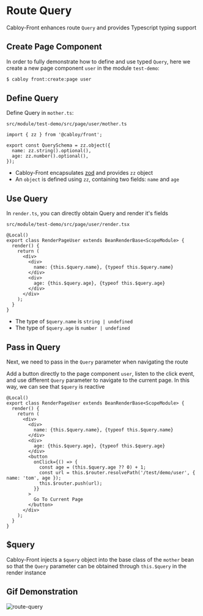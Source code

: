 # Route Query

Cabloy-Front enhances route `Query` and provides Typescript typing support

## Create Page Component

In order to fully demonstrate how to define and use typed `Query`, here we create a new page component `user` in the module `test-demo`:

```bash
$ cabloy front:create:page user
```

## Define Query

Define Query in `mother.ts`:

`src/module/test-demo/src/page/user/mother.ts`

```typescript{4-5}
import { zz } from '@cabloy/front';

export const QuerySchema = zz.object({
  name: zz.string().optional(),
  age: zz.number().optional(),
});
```

- Cabloy-Front encapsulates [zod](https://zod.dev) and provides `zz` object
- An `object` is defined using `zz`, containing two fields: `name` and `age`

## Use Query

In `render.ts`, you can directly obtain Query and render it's fields

`src/module/test-demo/src/page/user/render.tsx`

```typescript{6-11}
@Local()
export class RenderPageUser extends BeanRenderBase<ScopeModule> {
  render() {
    return (
      <div>
        <div>
          name: {this.$query.name}, {typeof this.$query.name}
        </div>
        <div>
          age: {this.$query.age}, {typeof this.$query.age}
        </div>
      </div>
    );
  }
}
```

- The type of `$query.name` is `string | undefined`
- The type of `$query.age` is `number | undefined`

## Pass in Query

Next, we need to pass in the `Query` parameter when navigating the route

Add a button directly to the page component `user`, listen to the click event, and use different `Query` parameter to navigate to the current page. In this way, we can see that `$query` is reactive

```typescript{12-20}
@Local()
export class RenderPageUser extends BeanRenderBase<ScopeModule> {
  render() {
    return (
      <div>
        <div>
          name: {this.$query.name}, {typeof this.$query.name}
        </div>
        <div>
          age: {this.$query.age}, {typeof this.$query.age}
        </div>
        <button
          onClick={() => {
            const age = (this.$query.age ?? 0) + 1;
            const url = this.$router.resolvePath('/test/demo/user', { name: 'tom', age });
            this.$router.push(url);
          }}
        >
          Go To Current Page
        </button>
      </div>
    );
  }
}
```

## $query

Cabloy-Front injects a `$query` object into the base class of the `mother` bean so that the `Query` parameter can be obtained through `this.$query` in the render instance

## Gif Demonstration

![route-query](https://cabloy-1258265067.cos.ap-shanghai.myqcloud.com/image/route-query.gif)
